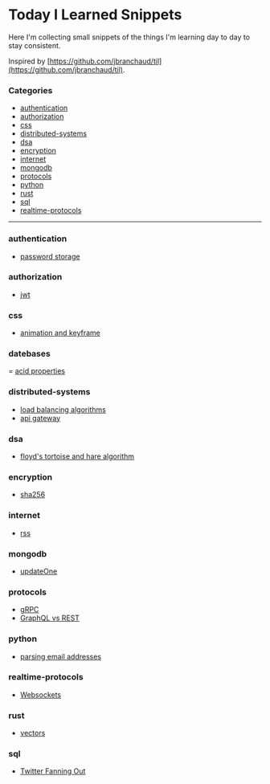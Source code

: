 # Today I Learned Snippets

Here I'm collecting small snippets of the things I'm learning day to day to stay consistent.

Inspired by [https://github.com/jbranchaud/til](https://github.com/jbranchaud/til).

### Categories

- [authentication](#authentication)
- [authorization](#authorization)
- [css](#css)
- [distributed-systems](#distributed-systems)
- [dsa](#dsa)
- [encryption](#encryption)
- [internet](#internet)
- [mongodb](#mongodb)
- [protocols](#protocols)
- [python](#python)
- [rust](#rust)
- [sql](#sql)
- [realtime-protocols](#websockets)

---

### authentication
- [password storage](/authentication/password_storage.md)

### authorization

- [jwt](/authorization/jwt.md)

### css

- [animation and keyframe](/css/keyframes.md)

### datebases

= [acid properties](/databases/acid.md)

### distributed-systems

- [load balancing algorithms](/distributed-systems/load-balancing-algorithms.md)
- [api gateway](/distributed-systems/api-gateway.md)

### dsa

- [floyd's tortoise and hare algorithm](/dsa/floyd_algo.md)

### encryption

- [sha256](/encryption/sha256.md)

### internet

- [rss](/internet/rss.md)

### mongodb

- [updateOne](/mongodb/updateOne.md)

### protocols

- [gRPC](/protocols/grpc.md)
- [GraphQL vs REST](/protocols/graphql_vs_rest.md)

### python

- [parsing email addresses]()

### realtime-protocols

- [Websockets](/realtime-protocols/websockets.md)

### rust

- [vectors](/rust/)

### sql

- [Twitter Fanning Out](/sql/twitter-fanning-out.md)

